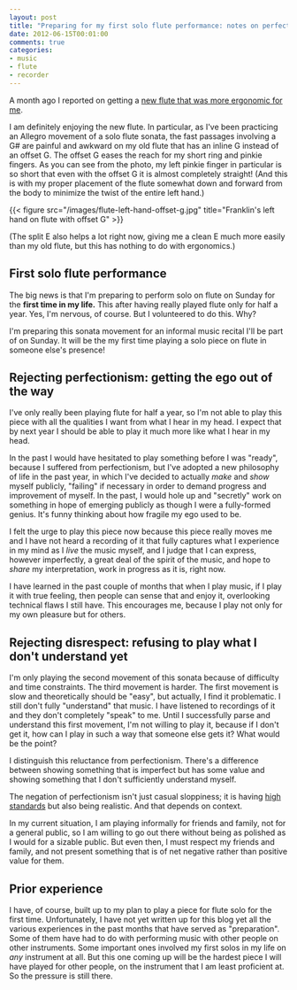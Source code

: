 ```yaml
---
layout: post
title: "Preparing for my first solo flute performance: notes on perfectionism and high standards"
date: 2012-06-15T00:01:00
comments: true
categories: 
- music
- flute
- recorder
---
```

A month ago I reported on getting a [new flute that was more ergonomic for me](/blog/2012/05/18/got-my-new-and-more-ergonomic-flute).

I am definitely enjoying the new flute. In particular, as I've been practicing an Allegro movement of a solo flute sonata, the fast passages involving a G# are painful and awkward on my old flute that has an inline G instead of an offset G. The offset G eases the reach for my short ring and pinkie fingers. As you can see from the photo, my left pinkie finger in particular is so short that even with the offset G it is almost completely straight! (And this is with my proper placement of the flute somewhat down and forward from the body to minimize the twist of the entire left hand.)

{{< figure src="/images/flute-left-hand-offset-g.jpg" title="Franklin's left hand on flute with offset G" >}}

(The split E also helps a lot right now, giving me a clean E much more easily than my old flute, but this has nothing to do with ergonomics.)

## First solo flute performance

The big news is that I'm preparing to perform solo on flute on Sunday for the **first time in my life.** This after having really played flute only for half a year. Yes, I'm nervous, of course. But I volunteered to do this. Why?

<!--more-->

I'm preparing this sonata movement for an informal music recital I'll be part of on Sunday. It will be the my first time playing a solo piece on flute in someone else's presence!

## Rejecting perfectionism: getting the ego out of the way

I've only really been playing flute for half a year, so I'm not able to play this piece with all the qualities I want from what I hear in my head. I expect that by next year I should be able to play it much more like what I hear in my head.

In the past I would have hesitated to play something before I was "ready", because I suffered from perfectionism, but I've adopted a new philosophy of life in the past year, in which I've decided to actually *make* and *show* myself publicly, "failing" if necessary in order to demand progress and improvement of myself. In the past, I would hole up and "secretly" work on something in hope of emerging publicly as though I were a fully-formed genius. It's funny thinking about how fragile my ego used to be.

I felt the urge to play this piece now because this piece really moves me and I have not heard a recording of it that fully captures what I experience in my mind as I *live* the music myself, and I judge that I can express, however imperfectly, a great deal of the spirit of the music, and hope to *share* my interpretation, work in progress as it is, right now.

I have learned in the past couple of months that when I play music, if I play it with true feeling, then people can sense that and enjoy it, overlooking technical flaws I still have. This encourages me, because I play not only for my own pleasure but for others.

## Rejecting disrespect: refusing to play what I don't understand yet

I'm only playing the second movement of this sonata because of difficulty and time constraints. The third movement is harder. The first movement is slow and theoretically should be "easy", but actually, I find it problematic. I still don't fully "understand" that music. I have listened to recordings of it and they don't completely "speak" to me. Until I successfully parse and understand this first movement, I'm not willing to play it, because if I don't get it, how can I play in such a way that someone else gets it? What would be the point?

I distinguish this reluctance from perfectionism. There's a difference between showing something that is imperfect but has some value and showing something that I don't sufficiently understand myself.

The negation of perfectionism isn't just casual sloppiness; it is having [high standards](http://musiciansway.com/blog/2012/06/high-standards/) but also being realistic. And that depends on context.

In my current situation, I am playing informally for friends and family, not for a general public, so I am willing to go out there without being as polished as I would for a sizable public. But even then, I must respect my friends and family, and not present something that is of net negative rather than positive value for them.

## Prior experience

I have, of course, built up to my plan to play a piece for flute solo for the first time. Unfortunately, I have not yet written up for this blog yet all the various experiences in the past months that have served as "preparation". Some of them have had to do with performing music with other people on other instruments. Some important ones involved my first solos in my life on *any* instrument at all. But this one coming up will be the hardest piece I will have played for other people, on the instrument that I am least proficient at. So the pressure is still there.

